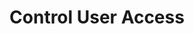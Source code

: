 ---
sidebar_position: 1
title: "Control User Access"
sidebar_label: "Control User Access"
description: "Manage user access in Alpine Linux systems - restrict user permissions, control login access, implement user restrictions, and manage user authorization."
keywords:
  - "alpine user access"
  - "access restrictions"
  - "login control"
  - "user authorization"
  - "access management"
tags:
  - alpine
  - user-access
  - access-restrictions
  - authorization
  - access-control
slug: /linux/alpine/security/access-control/control-user-access
---